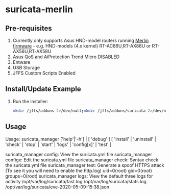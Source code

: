 # suricata-merlin

## Pre-requisites
1.  Currently only supports Asus HND-model routers running [Merlin firmware](https://github.com/RMerl/asuswrt-merlin.ng) - e.g. HND-models (4.x kernel) RT-AC86U,RT-AX88U or RT-AX56U,RT-AX58U
2.	Asus QoS and AiProtection Trend Micro DISABLED
3.  Entware
4.  USB Storage
5.  JFFS Custom Scripts Enabled

## Install/Update Example

1.  Run the installer:
	```sh
	mkdir /jffs/addons 2>/dev/null;mkdir /jffs/addons/suricata 2>/dev/null; curl -kL https://raw.githubusercontent.com/ttgapers/suricata-merlin/master/suricata_manager.sh -o /jffs/addons/suricata/suricata_manager.sh  && chmod 755 "/jffs/addons/suricata/suricata_manager.sh" && dos2unix /jffs/addons/suricata/suricata_manager.sh;/jffs/addons/suricata/suricata_manager.sh
	```

## Usage
Usage:    suricata_manager    ['help'|'-h'] | [ 'debug' ]
[ 'install' | 'uninstall' | 'check' | 'stop' | 'start' | 'logs' | 'config[x]' | 'test' ]

suricata_manager config: View the suricata.yml file
suricata_manager configx: Edit the suricata.yml file
suricata_manager check: Syntax check the suricata.yml file
suricata_manager test: Generate a spoof HTTPS attack (To see it you will need to enable the http.log) uid=0(root) gid=0(root) groups=0(root)
suricata_manager logs: View the default three logs for activity
	/opt/var/log/suricata/fast.log
	/opt/var/log/suricata/stats.log
	/opt/var/log/suricata/eve-2020-05-09-15:38.json